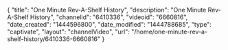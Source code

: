 {
    "title": "One Minute Rev-A-Shelf History",
    "description": "One Minute Rev-A-Shelf History",
    "channelid": "6410336",
    "videoid": "6660816",
    "date_created": "1444596800",
    "date_modified": "1444788685",
    "type": "captivate",
    "layout": "channelVideo",
    "url": "\/home\/one-minute-rev-a-shelf-history\/6410336-6660816"
}